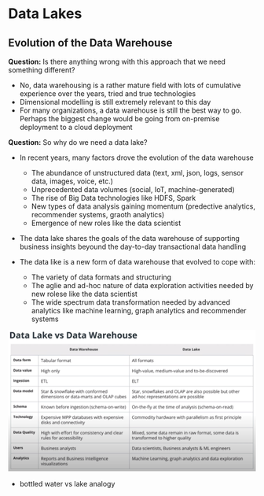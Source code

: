 # Data Lakes

## Evolution of the Data Warehouse
**Question:** Is there anything wrong with this approach that we need something different?
* No, data warehousing is a rather mature field with lots of cumulative experience over the years, tried and true technologies
* Dimensional modelling is still extremely relevant to this day
* For many organizations, a data warehouse is still the best way to go. Perhaps the biggest change would be going from on-premise deployment to a cloud deployment

**Question:** So why do we need a data lake?
* In recent years, many factors drove the evolution of the data warehouse
    * The abundance of unstructured data (text, xml, json, logs, sensor data, images, voice, etc.)
    * Unprecedented data volumes (social, IoT, machine-generated)
    * The rise of Big Data technologies like HDFS, Spark
    * New types of data analysis gaining momentum (predective analytics, recommender systems, graoth analytics)
    * Emergence of new roles like the data scientist

* The data lake shares the goals of the data warehouse of supporting business insights beyound the day-to-day transactional data handling
*  The data like is a new form of data warehouse that evolved to cope with:
    * The variety of data formats and structuring
    * The aglie and ad-hoc nature of data exploration activities needed by new rolese like the data scientist
    * The wide spectrum data transformation needed by advanced analytics like machine learning, graph analytics and recommender systems

![whs_vs_lake](img/whs_vs_lake.png)

* bottled water vs lake analogy

